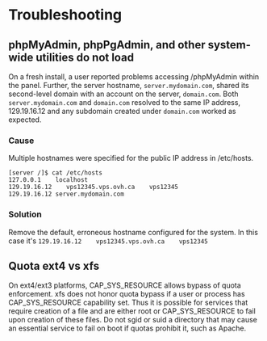 # Troubleshooting

## phpMyAdmin, phpPgAdmin, and other system-wide utilities do not load

On a fresh install, a user reported problems accessing /phpMyAdmin within the panel. Further, the server hostname, `server.mydomain.com`, shared its second-level domain with an account on the server, `domain.com`. Both `server.mydomain.com` and `domain.com` resolved to the same IP address, 129.19.16.12 and any subdomain created under `domain.com` worked as expected.

### Cause

 Multiple hostnames were specified for the public IP address in /etc/hosts.

```
[server /]$ cat /etc/hosts
127.0.0.1    localhost
129.19.16.12    vps12345.vps.ovh.ca    vps12345
129.19.16.12 server.mydomain.com
```

### Solution

Remove the default, erroneous hostname configured for the system. In this case it's `129.19.16.12    vps12345.vps.ovh.ca    vps12345`


## Quota ext4 vs xfs

On ext4/ext3 platforms, CAP_SYS_RESOURCE allows bypass of quota enforcement. xfs does not honor quota bypass if a user or process has CAP_SYS_RESOURCE capability set. Thus it is possible for services that require creation of a file and are either root or CAP_SYS_RESOURCE to fail upon creation of these files. Do not sgid or suid a directory that may cause an essential service to fail on boot if quotas prohibit it, such as Apache.

